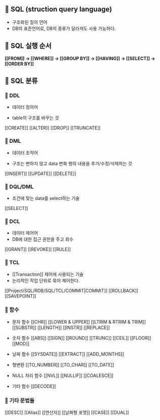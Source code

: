 ## 🌈 SQL (struction query language)

- 구조화된 질의 언어
- DB의 표준언어로, DB의 종류가 달라져도 사용 가능하다.

## 🌈 SQL 실행 순서
**[[FROM]] → [[WHERE]] → [[GROUP BY]] → [[HAVING]] → [[SELECT]] → [[ORDER BY]]**

## 🌈 SQL 분류
### 📌 DDL
+ 데이터 정의어
- table의 구조를 바꾸는 것

[[CREATE]]
[[ALTER]]
[[DROP]]
[[TRUNCATE]]
### 📌 DML
+ 데이터 조작어
- 구조는 변하지 않고 data 변화 행의 내용을 추가/수정/삭제하는 것

 [[INSERT]]
 [[UPDATE]]
 [[DELETE]]

### 📌 DQL/DML

- 조건에 맞는 data를 select하는 기술

[[SELECT]]

### 📌 DCL
+ 데이터 제어어
+ DB에 대한 접근 권한을 주고 회수

[[GRANT]]
[[REVOKE]]
[[RULE]]
### 📌 TCL
+ [[Transaction]] 제어에 사용되는 기술
+ 논리적인 작업 단위로 묶어 제어한다.

[[Project/SQL/RDB/SQL/TCL/COMMIT|COMMIT]]
[[ROLLBACK]]
[[SAVEPOINT]]

### 📌 함수
+ 문자 함수
[[CHR]]
[[LOWER & UPPER]]
[[LTRIM & RTRIM & TRIM]]
[[SUBSTR]]
[[LENGTH]]
[[INSTR]]
[[REPLACE]]

+ 숫자 함수
[[ABS]]
[[SIGN]]
[[ROUND]]
[[TRUNC]]
[[CEIL]]
[[FLOOR]]
[[MOD]]

+ 날짜 함수
[[SYSDATE]]
[[EXTRACT]]
[[ADD_MONTHS]]

+ 형변환
[[TO_NUMBER]]
[[TO_CHAR]]
[[TO_DATE]]

+ NULL 처리 함수
[[NVL]]
[[NULLIF]]
[[COALESCE]]

+ 기타 함수
[[DECODE]]
### 📌 기타 문법들
[[DESC]]
[[Alias]]
[[연산자]]
[[날짜형 포맷]]
[[CASE]]
[[DUAL]]
